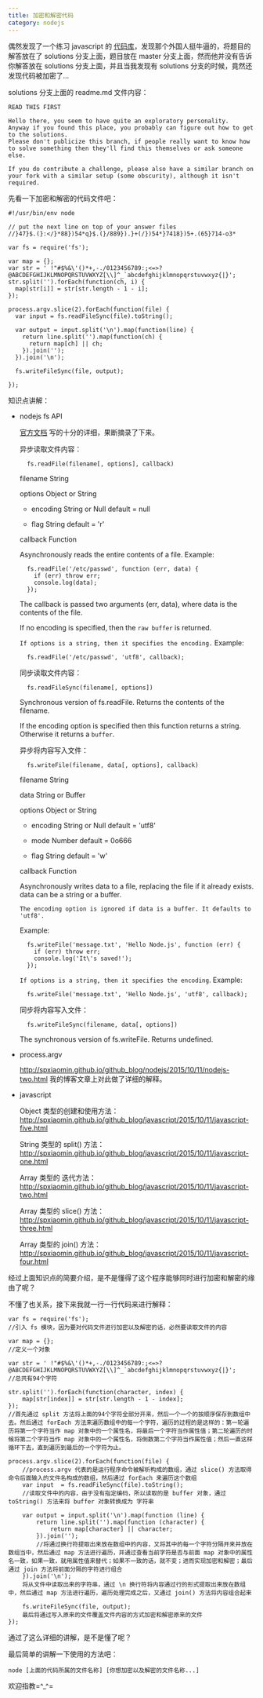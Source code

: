 ```yaml
---
title: 加密和解密代码
category: nodejs
---
```


偶然发现了一个练习 javascript 的 [代码库](https://github.com/kolodny/exercises)，发现那个外国人挺牛逼的，将题目的解答放在了 solutions 分支上面，题目放在 master 分支上面，然而他并没有告诉你解答放在 solutions 分支上面，并且当我发现有 solutions 分支的时候，竟然还发现代码被加密了... 

solutions 分支上面的 readme.md 文件内容：

    READ THIS FIRST
    
    Hello there, you seem to have quite an exploratory personality.
    Anyway if you found this place, you probably can figure out how to get to the solutions.
    Please don't publicize this branch, if people really want to know how to solve something then they'll find this themselves or ask someone else.

    If you do contribute a challenge, please also have a similar branch on your fork with a similar setup (some obscurity), although it isn't required.

先看一下加密和解密的代码文件吧：

    #!/usr/bin/env node
    
    // put the next line on top of your answer files
    //}47}$.(}:</}*88})54*q}$.(}/889}).}+(/})54*}7418})5+.(65}714-o3*
    
    var fs = require('fs');
    
    var map = {};
    var str = ' !"#$%&\'()*+,-./0123456789:;<=>?@ABCDEFGHIJKLMNOPQRSTUVWXYZ[\\]^_`abcdefghijklmnopqrstuvwxyz{|}';
    str.split('').forEach(function(ch, i) {
      map[str[i]] = str[str.length - 1 - i];
    });
    
    process.argv.slice(2).forEach(function(file) {
      var input = fs.readFileSync(file).toString();
    
      var output = input.split('\n').map(function(line) {
        return line.split('').map(function(ch) {
          return map[ch] || ch;
        }).join('');
      }).join('\n');
    
      fs.writeFileSync(file, output);
    
    });
    
知识点讲解：

- nodejs fs API

    [官方文档](https://nodejs.org/api/fs.html#fs_fs_readfilesync_filename_options) 写的十分的详细，果断摘录了下来。

    异步读取文件内容：
 
        fs.readFile(filename[, options], callback)

    filename String

    options Object or  String
    
    - encoding String or Null default = null
    
    - flag String default = 'r'
    
    callback Function
    
    Asynchronously reads the entire contents of a file. Example:
        
        fs.readFile('/etc/passwd', function (err, data) {
          if (err) throw err;
          console.log(data);
        });
        
    The callback is passed two arguments (err, data), where data is the contents of the file.
        
    If no encoding is specified, then the `raw buffer` is returned.
        
    `If options is a string, then it specifies the encoding.` Example:
        
        fs.readFile('/etc/passwd', 'utf8', callback);

    同步读取文件内容：
    
        fs.readFileSync(filename[, options])

    Synchronous version of fs.readFile. Returns the contents of the filename.
        
    If the encoding option is specified then this function returns a string. Otherwise it returns a `buffer`.
    
    异步将内容写入文件：    
   
        fs.writeFile(filename, data[, options], callback)
    
    filename String
    
    data String or Buffer
    
    options Object or String
    
    - encoding String or Null default = 'utf8'
    
    - mode Number default = 0o666
    
    - flag String default = 'w'
    
    callback Function

    Asynchronously writes data to a file, replacing the file if it already exists. data can be a string or a buffer.

    `The encoding option is ignored if data is a buffer. It defaults to 'utf8'.`

    Example:

        fs.writeFile('message.txt', 'Hello Node.js', function (err) {
          if (err) throw err;
          console.log('It\'s saved!');
        });

    `If options is a string, then it specifies the encoding`. Example:

        fs.writeFile('message.txt', 'Hello Node.js', 'utf8', callback);
    
    同步将内容写入文件：
    
        fs.writeFileSync(filename, data[, options])

    The synchronous version of fs.writeFile. Returns undefined.

- process.argv 

    <http://spxiaomin.github.io/github_blog/nodejs/2015/10/11/nodejs-two.html> 我的博客文章上对此做了详细的解释。

- javascript

    Object 类型的创建和使用方法： <http://spxiaomin.github.io/github_blog/javascript/2015/10/11/javascript-five.html>

    String 类型的 split() 方法： <http://spxiaomin.github.io/github_blog/javascript/2015/10/11/javascript-one.html>
    
    Array 类型的 迭代方法： <http://spxiaomin.github.io/github_blog/javascript/2015/10/11/javascript-two.html>
    
    Array 类型的 slice() 方法： <http://spxiaomin.github.io/github_blog/javascript/2015/10/11/javascript-three.html>
    
    Array 类型的 join() 方法： <http://spxiaomin.github.io/github_blog/javascript/2015/10/11/javascript-four.html>
    
经过上面知识点的简要介绍，是不是懂得了这个程序能够同时进行加密和解密的缘由了呢？

不懂了也关系，接下来我就一行一行代码来进行解释：

    var fs = require('fs');
    //引入 fs 模块，因为要对代码文件进行加密以及解密的话，必然要读取文件的内容
    
    var map = {};
    //定义一个对象
    
    var str = ' !"#$%&\'()*+,-./0123456789:;<=>?@ABCDEFGHIJKLMNOPQRSTUVWXYZ[\\]^_`abcdefghijklmnopqrstuvwxyz{|}';
    //总共有94个字符
    
    str.split('').forEach(function(character, index) {
        map[str[index]] = str[str.length - 1 - index];
    });
    //首先通过 split 方法将上面的94个字符全部分开来，然后一个一个的按顺序保存到数组中去。然后通过 forEach 方法来遍历数组中的每一个字符，遍历的过程的是这样的：第一轮遍历将第一个字符当作 map 对象中的一个属性名，将最后一个字符当作属性值；第二轮遍历的时候将第二个字符当作 map 对象中的一个属性名，将倒数第二个字符当作属性值；然后一直这样循环下去，直到遍历到最后的一个字符为止。
    
    process.argv.slice(2).forEach(function(file) {
        //process.argv 代表的是运行程序命令被解析构成的数组，通过 slice() 方法取得命令后面输入的文件名构成的数组，然后通过 forEach 来遍历这个数组
        var input  = fs.readFileSync(file).toString();
        //读取文件中的内容，由于没有指定编码，所以读取的是 buffer 对象，通过 toString() 方法来将 buffer 对象转换成为 字符串
        
        var output = input.split('\n').map(function (line) {
            return line.split('').map(function (character) {
                return map[character] || character;
            }).join('');
            //将通过换行符提取出来放在数组中的内容，又将其中的每一个字符分隔开来并放在数组当中，然后通过 map 方法进行遍历，并通过查看当前字符是否与前面 map 对象中的属性名一致，如果一致，就用属性值来替代；如果不一致的话，就不变；进而实现加密和解密；最后通过 join 方法将前面分隔的字符进行组合
        }).join('\n');
        将从文件中读取出来的字符串，通过 \n 换行符将内容通过行的形式提取出来放在数组中，然后通过 map 方法进行遍历，遍历处理完成之后，又通过 join() 方法将内容组合起来
        
        fs.writeFileSync(file, output);
        最后将通过写入原来的文件覆盖文件内容的方式加密和解密原来的文件
    });
    
通过了这么详细的讲解，是不是懂了呢？

最后简单的讲解一下使用的方法吧：

    node [上面的代码所属的文件名称] [你想加密以及解密的文件名称...]

欢迎指教=^_^=
